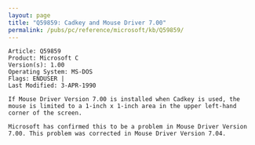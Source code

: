 ```yaml
---
layout: page
title: "Q59859: Cadkey and Mouse Driver 7.00"
permalink: /pubs/pc/reference/microsoft/kb/Q59859/
---
```


	Article: Q59859
	Product: Microsoft C
	Version(s): 1.00
	Operating System: MS-DOS
	Flags: ENDUSER |
	Last Modified: 3-APR-1990
	
	If Mouse Driver Version 7.00 is installed when Cadkey is used, the
	mouse is limited to a 1-inch x 1-inch area in the upper left-hand
	corner of the screen.
	
	Microsoft has confirmed this to be a problem in Mouse Driver Version
	7.00. This problem was corrected in Mouse Driver Version 7.04.
